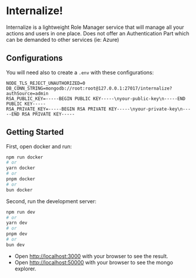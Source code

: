 # Internalize!

Internalize is a lightweight Role Manager service that will manage all your actions and users in one place. Does not offer an Authentication Part which can be demanded to other services (ie: Azure)

## Configurations
You will need also to create a `.env` with these configurations:

```env
NODE_TLS_REJECT_UNAUTHORIZED=0
DB_CONN_STRING=mongodb://root:root@127.0.0.1:27017/internalize?authSource=admin
RSA_PUBLIC_KEY=-----BEGIN PUBLIC KEY-----\nyour-public-key\n-----END PUBLIC KEY-----
RSA_PRIVATE_KEY=-----BEGIN RSA PRIVATE KEY-----\nyour-private-key\n-----END RSA PRIVATE KEY-----
```

## Getting Started
First, open docker and run:

```bash
npm run docker
# or
yarn docker
# or
pnpm docker
# or
bun docker
```

Second, run the development server:

```bash
npm run dev
# or
yarn dev
# or
pnpm dev
# or
bun dev
```

- Open [http://localhost:3000](http://localhost:3000) with your browser to see the result.
- Open [http://localhost:50000](http://localhost:50000) with your browser to see the mongo explorer.


